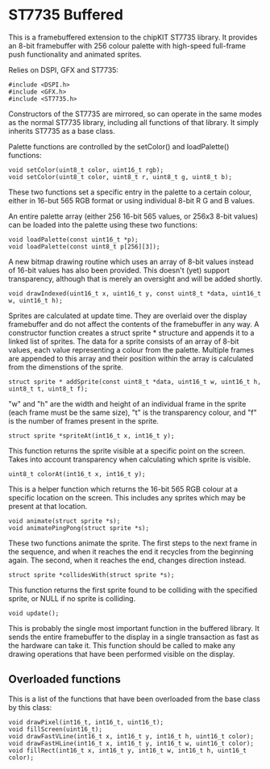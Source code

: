 ST7735 Buffered
===============

This is a framebuffered extension to the chipKIT ST7735 library.  It provides
an 8-bit framebuffer with 256 colour palette with high-speed full-frame push
functionality and animated sprites.

Relies on DSPI, GFX and ST7735:

    #include <DSPI.h>
    #include <GFX.h>
    #include <ST7735.h>

Constructors of the ST7735 are mirrored, so can operate in the same modes as
the normal ST7735 library, including all functions of that library.  It simply
inherits ST7735 as a base class.

Palette functions are controlled by the setColor() and loadPalette() functions:

    void setColor(uint8_t color, uint16_t rgb);
    void setColor(uint8_t color, uint8_t r, uint8_t g, uint8_t b);

These two functions set a specific entry in the palette to a certain colour, either
in 16-but 565 RGB format or using individual 8-bit R G and B values.

An entire palette array (either 256 16-bit 565 values, or 256x3 8-bit values) can
be loaded into the palette using these two functions:

    void loadPalette(const uint16_t *p);
    void loadPalette(const uint8_t p[256][3]);

A new bitmap drawing routine which uses an array of 8-bit values instead of 16-bit
values has also been provided.  This doesn't (yet) support transparency, although
that is merely an oversight and will be added shortly.

    void drawIndexed(uint16_t x, uint16_t y, const uint8_t *data, uint16_t w, uint16_t h);

Sprites are calculated at update time.  They are overlaid over the display framebuffer
and do not affect the contents of the framebuffer in any way.  A constructor function
creates a struct sprite * structure and appends it to a linked list of sprites.  The
data for a sprite consists of an array of 8-bit values, each value representing a colour
from the palette.  Multiple frames are appended to this array and their position within
the array is calculated from the dimenstions of the sprite.

    struct sprite * addSprite(const uint8_t *data, uint16_t w, uint16_t h, uint8_t t, uint8_t f);

"w" and "h" are the width and height of an individual frame in the sprite (each frame
must be the same size), "t" is the transparency colour, and "f" is the number of frames
present in the sprite.

    struct sprite *spriteAt(int16_t x, int16_t y);

This function returns the sprite visible at a specific point on the screen.  Takes into
account transparency when calculating which sprite is visible.

    uint8_t colorAt(int16_t x, int16_t y);

This is a helper function which returns the 16-bit 565 RGB colour at a specific location
on the screen.  This includes any sprites which may be present at that location.

    void animate(struct sprite *s);
    void animatePingPong(struct sprite *s);

These two functions animate the sprite.  The first steps to the next frame in the sequence,
and when it reaches the end it recycles from the beginning again.  The second, when it reaches
the end, changes direction instead.

    struct sprite *collidesWith(struct sprite *s);

This function returns the first sprite found to be colliding with the specified sprite, or
NULL if no sprite is colliding.

    void update();

This is probably the single most important function in the buffered library.  It sends the
entire framebuffer to the display in a single transaction as fast as the hardware can take
it.  This function should be called to make any drawing operations that have been performed
visible on the display.

Overloaded functions
--------------------

This is a list of the functions that have been overloaded from the base class by this class:

    void drawPixel(int16_t, int16_t, uint16_t);
    void fillScreen(uint16_t);
    void drawFastVLine(int16_t x, int16_t y, int16_t h, uint16_t color);
    void drawFastHLine(int16_t x, int16_t y, int16_t w, uint16_t color);
    void fillRect(int16_t x, int16_t y, int16_t w, int16_t h, uint16_t color);

